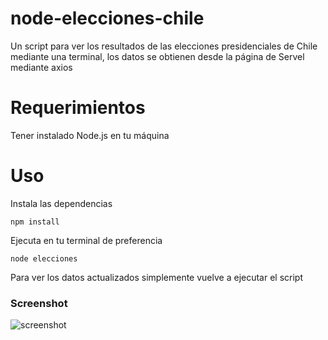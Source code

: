 # node-elecciones-chile
Un script para ver los resultados de las elecciones presidenciales de Chile mediante una terminal, los datos se obtienen desde la página de Servel mediante axios

# Requerimientos

Tener instalado Node.js en tu máquina

# Uso

Instala las dependencias

    npm install

Ejecuta en tu terminal de preferencia

    node elecciones

Para ver los datos actualizados simplemente vuelve a ejecutar el script

### Screenshot
![screenshot](https://user-images.githubusercontent.com/57046544/164153381-1a953893-7092-4d97-b330-054a76d76952.png)
